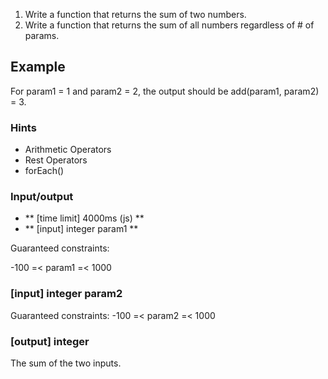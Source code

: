 1. Write a function that returns the sum of two numbers.
2. Write a function that returns the sum of all numbers regardless of # of params.

## Example

For param1 = 1 and param2 = 2, the output should be add(param1, param2) = 3.

### Hints

- Arithmetic Operators
- Rest Operators
- forEach()

### Input/output

- ** [time limit] 4000ms (js) **
- ** [input] integer param1 **

Guaranteed constraints: 

-100 =< param1 =< 1000

### [input] integer param2

Guaranteed constraints: -100 =< param2 =< 1000

### [output] integer

The sum of the two inputs.
